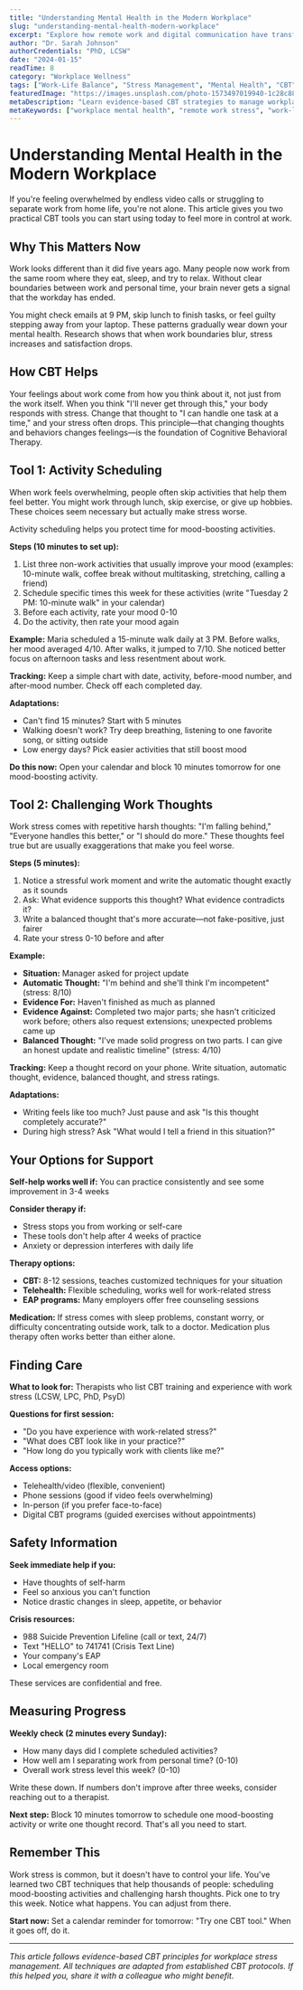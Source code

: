 ```yaml
---
title: "Understanding Mental Health in the Modern Workplace"
slug: "understanding-mental-health-modern-workplace"
excerpt: "Explore how remote work and digital communication have transformed mental health challenges and opportunities in professional settings."
author: "Dr. Sarah Johnson"
authorCredentials: "PhD, LCSW"
date: "2024-01-15"
readTime: 8
category: "Workplace Wellness"
tags: ["Work-Life Balance", "Stress Management", "Mental Health", "CBT"]
featuredImage: "https://images.unsplash.com/photo-1573497019940-1c28c88b4f3e?auto=format&fit=crop&w=1200&q=80"
metaDescription: "Learn evidence-based CBT strategies to manage workplace mental health. Two practical tools you can use today to reduce work stress."
metaKeywords: ["workplace mental health", "remote work stress", "work-life balance", "CBT techniques", "stress management"]
---
```


# Understanding Mental Health in the Modern Workplace

If you're feeling overwhelmed by endless video calls or struggling to separate work from home life, you're not alone. This article gives you two practical CBT tools you can start using today to feel more in control at work.

## Why This Matters Now

Work looks different than it did five years ago. Many people now work from the same room where they eat, sleep, and try to relax. Without clear boundaries between work and personal time, your brain never gets a signal that the workday has ended.

You might check emails at 9 PM, skip lunch to finish tasks, or feel guilty stepping away from your laptop. These patterns gradually wear down your mental health. Research shows that when work boundaries blur, stress increases and satisfaction drops.

## How CBT Helps

Your feelings about work come from how you think about it, not just from the work itself. When you think "I'll never get through this," your body responds with stress. Change that thought to "I can handle one task at a time," and your stress often drops. This principle—that changing thoughts and behaviors changes feelings—is the foundation of Cognitive Behavioral Therapy.

## Tool 1: Activity Scheduling

When work feels overwhelming, people often skip activities that help them feel better. You might work through lunch, skip exercise, or give up hobbies. These choices seem necessary but actually make stress worse.

Activity scheduling helps you protect time for mood-boosting activities.

**Steps (10 minutes to set up):**
1. List three non-work activities that usually improve your mood (examples: 10-minute walk, coffee break without multitasking, stretching, calling a friend)
2. Schedule specific times this week for these activities (write "Tuesday 2 PM: 10-minute walk" in your calendar)
3. Before each activity, rate your mood 0-10
4. Do the activity, then rate your mood again

**Example:** Maria scheduled a 15-minute walk daily at 3 PM. Before walks, her mood averaged 4/10. After walks, it jumped to 7/10. She noticed better focus on afternoon tasks and less resentment about work.

**Tracking:** Keep a simple chart with date, activity, before-mood number, and after-mood number. Check off each completed day.

**Adaptations:**
- Can't find 15 minutes? Start with 5 minutes
- Walking doesn't work? Try deep breathing, listening to one favorite song, or sitting outside
- Low energy days? Pick easier activities that still boost mood

**Do this now:** Open your calendar and block 10 minutes tomorrow for one mood-boosting activity.

## Tool 2: Challenging Work Thoughts

Work stress comes with repetitive harsh thoughts: "I'm falling behind," "Everyone handles this better," or "I should do more." These thoughts feel true but are usually exaggerations that make you feel worse.

**Steps (5 minutes):**
1. Notice a stressful work moment and write the automatic thought exactly as it sounds
2. Ask: What evidence supports this thought? What evidence contradicts it?
3. Write a balanced thought that's more accurate—not fake-positive, just fairer
4. Rate your stress 0-10 before and after

**Example:**
- **Situation:** Manager asked for project update
- **Automatic Thought:** "I'm behind and she'll think I'm incompetent" (stress: 8/10)
- **Evidence For:** Haven't finished as much as planned
- **Evidence Against:** Completed two major parts; she hasn't criticized work before; others also request extensions; unexpected problems came up
- **Balanced Thought:** "I've made solid progress on two parts. I can give an honest update and realistic timeline" (stress: 4/10)

**Tracking:** Keep a thought record on your phone. Write situation, automatic thought, evidence, balanced thought, and stress ratings.

**Adaptations:**
- Writing feels like too much? Just pause and ask "Is this thought completely accurate?"
- During high stress? Ask "What would I tell a friend in this situation?"

## Your Options for Support

**Self-help works well if:** You can practice consistently and see some improvement in 3-4 weeks

**Consider therapy if:**
- Stress stops you from working or self-care
- These tools don't help after 4 weeks of practice
- Anxiety or depression interferes with daily life

**Therapy options:**
- **CBT:** 8-12 sessions, teaches customized techniques for your situation
- **Telehealth:** Flexible scheduling, works well for work-related stress
- **EAP programs:** Many employers offer free counseling sessions

**Medication:** If stress comes with sleep problems, constant worry, or difficulty concentrating outside work, talk to a doctor. Medication plus therapy often works better than either alone.

## Finding Care

**What to look for:** Therapists who list CBT training and experience with work stress (LCSW, LPC, PhD, PsyD)

**Questions for first session:**
- "Do you have experience with work-related stress?"
- "What does CBT look like in your practice?"
- "How long do you typically work with clients like me?"

**Access options:**
- Telehealth/video (flexible, convenient)
- Phone sessions (good if video feels overwhelming)
- In-person (if you prefer face-to-face)
- Digital CBT programs (guided exercises without appointments)

## Safety Information

**Seek immediate help if you:**
- Have thoughts of self-harm
- Feel so anxious you can't function
- Notice drastic changes in sleep, appetite, or behavior

**Crisis resources:**
- 988 Suicide Prevention Lifeline (call or text, 24/7)
- Text "HELLO" to 741741 (Crisis Text Line)
- Your company's EAP
- Local emergency room

These services are confidential and free.

## Measuring Progress

**Weekly check (2 minutes every Sunday):**
- How many days did I complete scheduled activities?
- How well am I separating work from personal time? (0-10)
- Overall work stress level this week? (0-10)

Write these down. If numbers don't improve after three weeks, consider reaching out to a therapist.

**Next step:** Block 10 minutes tomorrow to schedule one mood-boosting activity or write one thought record. That's all you need to start.

## Remember This

Work stress is common, but it doesn't have to control your life. You've learned two CBT techniques that help thousands of people: scheduling mood-boosting activities and challenging harsh thoughts. Pick one to try this week. Notice what happens. You can adjust from there.

**Start now:** Set a calendar reminder for tomorrow: "Try one CBT tool." When it goes off, do it.

---

*This article follows evidence-based CBT principles for workplace stress management. All techniques are adapted from established CBT protocols. If this helped you, share it with a colleague who might benefit.*
